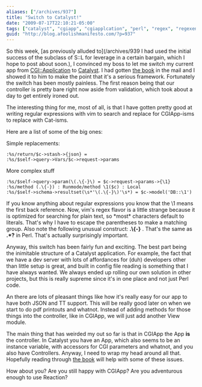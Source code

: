 ```yaml
---
aliases: ["/archives/937"]
title: "Switch to Catalyst!"
date: "2009-07-17T22:10:21-05:00"
tags: ["catalyst", "cgiapp", "cgiapplcation", "perl", "regex", "regexen", "regular-expressions", "vi", "vim"]
guid: "http://blog.afoolishmanifesto.com/?p=937"
---
```

So this week, [as previously alluded to](/archives/939 I had used the initial
success of the subclass of S::L for leverage in a certain bargain, which I hope
to post about soon.), I convinced my boss to let me switch my current app from
[CGI::Application](http://search.cpan.org/perldoc?CGI::Application) to
[Catalyst](http://search.cpan.org/perldoc?Catalyst::Runtime). I had gotten [the
book](http://www.amazon.com/Definitive-Guide-Catalyst-Maintainable-Applications/dp/1430223650?&camp=2486&linkCode=wey&tag=enligperlorga-21&creative=8882)
in the mail and I showed it to him to make the point that it's a serious
framework. Fortunately the switch has been mostly painless. The first reason
being that our controller is pretty bare right now aside from validation, which
took about a day to get entirely ironed out.

The interesting thing for me, most of all, is that I have gotten pretty good at
writing regular expressions with vim to search and replace for CGIApp-isms to
replace with Cat-isms.

Here are a list of some of the big ones:

Simple replacements:

    :%s/return/$c->stash->{json} =
    :%s/$self->query->Vars/$c->request->params

More complex stuff

    :%s/$self->query->param(\(.\{-}\) = $c->request->params->{\1}
    :%s/method (.\{-}) : Runmode/method \1($c) : Local
    :%s/$self->schema->resultset(\s*'\(.\{-}\)'\s*) = $c->model('DB::\1')

If you know anything about regular expressions you know that the \\1 means the
first back reference. Now, vim's regex flavor is a little strange because it is
optimized for searching for plain text, so \*most\* characters default to
literals. That's why I have to escape the parentheses to make a matching group.
Also note the following unusual construct: **.\\\{-\}** . That's the same as
**.\*?** in Perl. That's actually surprisingly important.

Anyway, this switch has been fairly fun and exciting. The best part being the
inimitable structure of a Catalyst application. For example, the fact that we
have a dev server with lots of affordances for (duh) developers other than
little setup is great, and built in config file reading is something that I have
always wanted. We always ended up rolling our own solution in other projects,
but this is really supreme since it's in one place and not just Perl code.

An there are lots of pleasant things like how it's really easy for our app to
have both JSON and TT support. This will be really good later on when we start
to do pdf printouts and whatnot. Instead of adding methods for those things into
the controller, like in CGIApp, we will just add another View module.

The main thing that has weirded my out so far is that in CGIApp the App **is**
the controller. In Catalyst you have an App, which also seems to be an instance
variable, with accessors for CGI parameters and whatnot, and you also have
Controllers. Anyway, I need to wrap my head around all that. Hopefully reading
through [the
book](http://www.amazon.com/Definitive-Guide-Catalyst-Maintainable-Applications/dp/1430223650?&camp=2486&linkCode=wey&tag=enligperlorga-21&creative=8882)
will help with some of these issues.

How about you? Are you still happy with CGIApp? Are you adventurous enough to
use Reaction?
